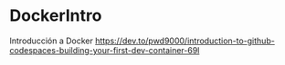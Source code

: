 # DockerIntro
Introducción a Docker
https://dev.to/pwd9000/introduction-to-github-codespaces-building-your-first-dev-container-69l
